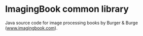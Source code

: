 # ImagingBook common library

Java source code for image processing books by Burger & Burge (www.imagingbook.com).

